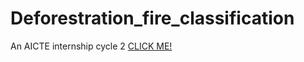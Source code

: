 # Deforestration_fire_classification
An AICTE internship cycle 2
<a href=" https://drive.google.com/file/d/11IDJlkypWpAJOgQtqKsG5ClXl8cXlcLZ/view?usp=drive_link " > CLICK ME! </a>
